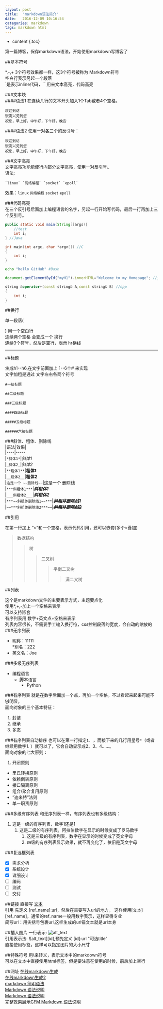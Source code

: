 ```yaml
---
layout: post
title:  "markdown语法简介"
date:   2016-12-09 10:16:54
categories: markdown
tags: markdown html
---
```


* content
{:toc}

第一篇博客，保存markdown语法，开始使用markdown写博客了




##基本符号

*,-,+ 3个符号效果都一样，这3个符号被称为 Markdown符号  
空白行表示另起一个段落  
\`是表示inline代码，\`\`\`用来文本高亮，代码高亮

###文本块  
####语法1
在连续几行的文本开头加入1个Tab或者4个空格。

    欢迎到访
    很高兴见到您
    祝您，早上好，中午好，下午好，晚安

####语法2
使用一对各三个的反引号：  
```
欢迎到访  
很高兴见到您  
祝您，早上好，中午好，下午好，晚安  
```

###文字高亮  
文字高亮功能能使行内部分文字高亮，使用一对反引号。  
语法:
```
`linux` `网络编程` `socket` `epoll` 
```  
效果：`linux` `网络编程` `socket` `epoll`

###代码高亮  
在三个反引号后面加上编程语言的名字，另起一行开始写代码，最后一行再加上三个反引号。  
```Java
public static void main(String[]args){
    //test
    int i;
} //Java
``` 

```c
int main(int argc, char *argv[]) //C
{
    int i;
}
``` 

```Bash
echo "hello GitHub" #Bash
```  

```javascript
document.getElementById("myH1").innerHTML="Welcome to my Homepage"; //javascipt
```  

```cpp
string &operator+(const string& A,const string& B) //cpp
{
    int i;
}
```

##换行

单一段落( <p>) 用一个空白行  
连续两个空格 会变成一个 换行  
连续3个符号，然后是空行，表示 hr横线

***

##标题

生成h1--h6,在文字前面加上 1--6个# 来实现  
文字加粗是通过 文字左右各两个符号  

`#一级标题 `

`##二级标题 `

`###三级标题`  

`####四级标题`  

`#####五级标题`  

`######六级标题`  

###斜体、粗体、删除线  
|语法|效果|  
|----|-----  
|`*斜体1*`|*斜体1*  
|`_斜体2_`|_斜体2_  
|`**粗体1**`|**粗体1**  
|`__粗体2__`|__粗体2__  
|`这是一个 ~~删除线~~`|这是一个 ~~删除线~~  
|`***斜粗体1***`|***斜粗体1***  
|`___斜粗体2___`|___斜粗体2___  
|`***~~斜粗体删除线1~~***`|***~~斜粗体删除线1~~***  
|`~~***斜粗体删除线2***~~`|~~***斜粗体删除线2***~~  

##引用

在第一行加上 “>”和一个空格，表示代码引用，还可以嵌套(多个>叠加)

> 数据结构
>> 树
>>> 二叉树
>>>> 平衡二叉树
>>>>> 满二叉树


##列表

这个是markdown文件的主要表示方式，主题要点化  
使用*,+,-加上一个空格来表示  
可以支持嵌套  
有序列表用 数字+英文点+空格来表示  
列表内容很长，不需要手工输入换行符，css控制段落的宽度，会自动的缩放的  
###无序列表  
* 昵称：11111  
*别名：222  
* 英文名：Joe  

###多级无序列表  
* 编程语言
    * 脚本语言
        * Python  

###有序列表
就是在数字后面加一个点，再加一个空格。不过看起来起来可能不够明显。    
面向对象的三个基本特征：

1. 封装
2. 继承
3. 多态

###有序列表自动排序
也可以在第一行指定`1. `，而接下来的几行用星号`*`（或者继续用数字1. ）就可以了，它会自动显示成2、3、4……。    
面向对象的七大原则：

1. 开闭原则
* 里氏转换原则
* 依赖倒转原则
* 接口隔离原则
* 组合/聚合复用原则
* “迪米特”法则
* 单一职责原则

###多级有序列表
和无序列表一样，有序列表也有多级结构：  

1. 这是一级的有序列表，数字1还是1
   1. 这是二级的有序列表，阿拉伯数字在显示的时候变成了罗马数字
      1. 这是三级的有序列表，数字在显示的时候变成了英文字母
	    1. 四级的有序列表显示效果，就不再变化了，依旧是英文字母

###复选框列表  
- [x] 需求分析  
- [x] 系统设计  
- [x] 详细设计  
- [ ] 编码  
- [ ] 测试  
- [ ] 交付  

##链接
直接写 [文本](url "可选的title")  
引用 先定义 [ref_name]:url，然后在需要写入url的地方， 这样使用[文本][ref_name]，通常的ref_name一般用数字表示，这样显得专业  
简写url：用尖括号包裹url,这样生成的url锚文本就是url本身  

##插入图片
一行表示: ![alt_text](url "可选的title")  
引用表示法: ![alt_text][id],预先定义 [id]:url "可选title"  
直接使用<img>标签，这样可以指定图片的大小尺寸  

##特殊符号
用\来转义，表示文本中的markdown符号  
可以在文本中直接使用html标签，但是要注意在使用的时候，前后加上空行  


##网址
[在线markdown生成](http://mahua.jser.me/)  
[在线markdown生成2](http://daringfireball.net/projects/markdown/dingus)  
[markdown 简明语法](http://lutaf.com/markdown-simple-usage.htm)  
[Markdown 语法说明](http://www.appinn.com/markdown/)  
[Markdown 语法说明](http://wowubuntu.com/markdown/index.html)  
完整效果展示[GFM Markdown 语法说明](https://github.com/guodongxiaren/README) 


